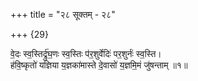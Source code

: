 +++
title = "२८ सूक्तम् - २८"

+++
{29}

वे॒दः स्व॒स्तिर्द्रु॑घ॒णः स्व॒स्तिः प॑र॒शुर्वेदिः॑ पर॒शुर्नः॑ स्व॒स्ति।  
ह॑वि॒ष्कृतो॑ यज्ञिया य॒ज्ञका॑मास्ते दे॒वासो॑ य॒ज्ञमि॒मं जु॑षन्ताम् ॥१॥
